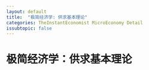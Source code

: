 ```yaml
---
layout: default
title:  "极简经济学: 供求基本理论"
categories: TheInstantEconomist MicroEconomy Detail
issubtopic: false
---
```


极简经济学：供求基本理论
=========================


